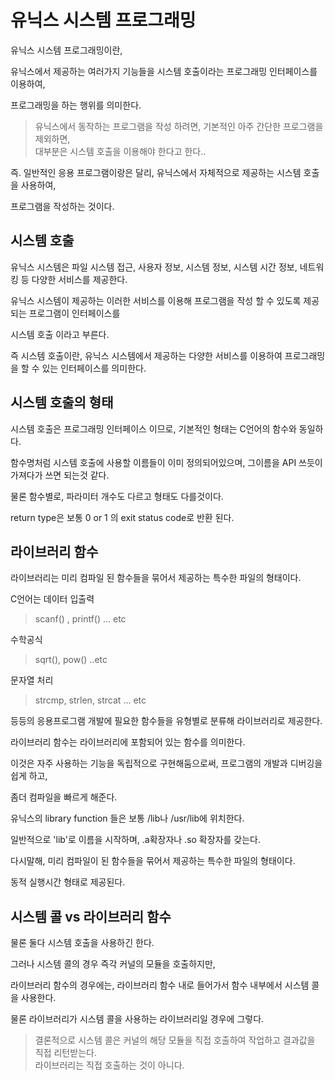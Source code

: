 유닉스 시스템 프로그래밍
===

유닉스 시스템 프로그래밍이란, 

유닉스에서 제공하는 여러가지 기능들을 시스템 호출이라는 프로그래밍 인터페이스를 이용하여, 

프로그래밍을 하는 행위를 의미한다.

> 유닉스에서 동작하는 프로그램을 작성 하려면, 기본적인 아주 간단한 프로그램을 제외하면, <br>
> 대부분은 시스템 호출을 이용해야 한다고 한다.. 

즉. 일반적인 응용 프로그램이랑은 달리, 유닉스에서 자체적으로 제공하는 시스템 호출을 사용하여,

프로그램을 작성하는 것이다.

시스템 호출
---

유닉스 시스템은 파일 시스템 접근, 사용자 정보, 시스템 정보, 시스템 시간 정보, 네트워킹 등 다양한 서비스를 제공한다.

유닉스 시스템이 제공하는 이러한 서비스를 이용해 프로그램을 작성 할 수 있도록 제공되는 프로그램이 인터페이스를 

시스템 호출 이라고 부른다. 

즉 시스템 호출이란, 유닉스 시스템에서 제공하는 다양한 서비스를 이용하여 프로그래밍을 할 수 있는 인터페이스를 의미한다.

시스템 호출의 형태
---

시스템 호출은 프로그래밍 인터페이스 이므로, 기본적인 형태는 C언어의 함수와 동일하다.

함수명처럼 시스템 호출에 사용할 이름들이 이미 정의되어있으며, 그이름을 API 쓰듯이 가져다가 쓰면 되는것 같다.

물론 함수별로, 파라미터 개수도 다르고 형태도 다를것이다.

return type은 보통 0 or 1 의 exit status code로 반환 된다.

라이브러리 함수
---

라이브러리는 미리 컴파일 된 함수들을 묶어서 제공하는 특수한 파일의 형태이다.

C언어는 데이터 입출력 
> scanf() , printf() ... etc

수학공식
>sqrt(), pow() ..etc

문자열 처리
>strcmp, strlen, strcat ... etc

등등의 응용프로그램 개발에 필요한 함수들을 유형별로 분류해 라이브러리로 제공한다.

라이브러리 함수는 라이브러리에 포함되어 있는 함수를 의미한다.

이것은 자주 사용하는 기능을 독립적으로 구현해둠으로써, 프로그램의 개발과 디버깅을 쉽게 하고,

좀더 컴파일을 빠르게 해준다.

유닉스의 library function 들은 보통 /lib나 /usr/lib에 위치한다.

일반적으로 'lib'로 이름을 시작하며, .a확장자나 .so 확장자를 갖는다.

다시말해, 미리 컴파일이 된 함수들을 묶어서 제공하는 특수한 파일의 형태이다.

동적 실행시간 형태로 제공된다.

시스템 콜 vs 라이브러리 함수
---

물론 둘다 시스템 호출을 사용하긴 한다.

그러나 시스템 콜의 경우 즉각 커널의 모듈을 호출하지만,

라이브러리 함수의 경우에는, 라이브러리 함수 내로 들어가서 함수 내부에서 시스템 콜을 사용한다.

물론 라이브러리가 시스템 콜을 사용하는 라이브러리일 경우에 그렇다.

> 결론적으로 시스템 콜은 커널의 해당 모듈을 직접 호출하여 작업하고 결과값을 직접 리턴받는다. <br>
> 라이브러리는 직접 호출하는 것이 아니다.
